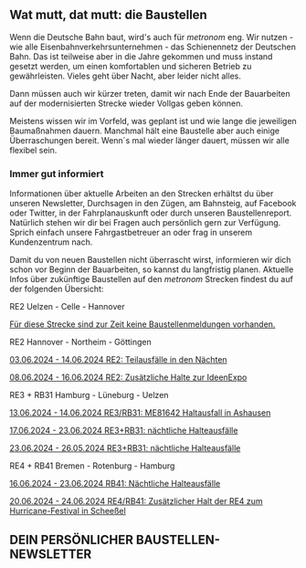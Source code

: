 Wat mutt, dat mutt: die Baustellen
----------

Wenn die Deutsche Bahn baut, wird's auch für *metronom* eng.
Wir nutzen - wie alle Eisenbahnverkehrsunternehmen - das Schienennetz der Deutschen Bahn. Das ist teilweise aber in die Jahre gekommen und muss instand gesetzt werden, um einen komfortablen und sicheren Betrieb zu gewährleisten. Vieles geht über Nacht, aber leider nicht alles.

Dann müssen auch wir kürzer treten, damit wir nach Ende der Bauarbeiten auf der modernisierten Strecke wieder Vollgas geben können.

Meistens wissen wir im Vorfeld, was geplant ist und wie lange die jeweiligen Baumaßnahmen dauern. Manchmal hält eine Baustelle aber auch einige Überraschungen bereit. Wenn´s mal wieder länger dauert, müssen wir alle flexibel sein.

### Immer gut informiert ###

Informationen über aktuelle Arbeiten an den Strecken erhältst du über unseren Newsletter, Durchsagen in den Zügen, am Bahnsteig, auf Facebook oder Twitter, in der Fahrplanauskunft oder durch unseren Baustellenreport. Natürlich stehen wir dir bei Fragen auch persönlich gern zur Verfügung. Sprich einfach unsere Fahrgastbetreuer an oder frag in unserem Kundenzentrum nach.

Damit du von neuen Baustellen nicht überrascht wirst, informieren wir dich schon vor Beginn der Bauarbeiten, so kannst du langfristig planen. Aktuelle Infos über zukünftige Baustellen auf den *metronom* Strecken findest du auf der folgenden Übersicht:

RE2 Uelzen - Celle - Hannover

[Für diese Strecke sind zur Zeit keine Baustellenmeldungen vorhanden.]()

RE2 Hannover - Northeim - Göttingen

[03.06.2024 - 14.06.2024 RE2: Teilausfälle in den Nächten](https://www.der-metronom.de/baustellen/re2-teilausfaelle-in-den-naechten/)

[08.06.2024 - 16.06.2024 RE2: Zusätzliche Halte zur IdeenExpo](https://www.der-metronom.de/baustellen/re2-zusaetzliche-halte-zur-ideenexpo/)

RE3 + RB31 Hamburg - Lüneburg - Uelzen

[13.06.2024 - 14.06.2024 RE3/RB31: ME81642 Haltausfall in Ashausen](https://www.der-metronom.de/baustellen/re3-rb31-me81642-haltausfall-in-ashausen/)

[17.06.2024 - 23.06.2024 RE3+RB31: nächtliche Halteausfälle](https://www.der-metronom.de/baustellen/re3-rb31-naechtliche-halteausfaelle-3/)

[23.06.2024 - 26.05.2024 RE3+RB31: nächtliche Halteausfälle](https://www.der-metronom.de/baustellen/re3-rb31-naechtliche-halteausfaelle-4/)

RE4 + RB41 Bremen - Rotenburg - Hamburg

[16.06.2024 - 23.06.2024 RB41: Nächtliche Halteausfälle](https://www.der-metronom.de/baustellen/rb41-naechtliche-halteausfaelle/)

[20.06.2024 - 24.06.2024 RE4/RB41: Zusätzlicher Halt der RE4 zum Hurricane-Festival in Scheeßel](https://www.der-metronom.de/baustellen/re4-rb41-zusaetzlicher-halt-zum-hurricane-festival-in-scheessel/)

DEIN PERSÖNLICHER BAUSTELLEN-NEWSLETTER
----------
